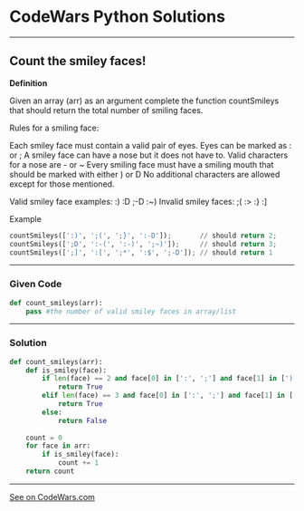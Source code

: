 # CodeWars Python Solutions

---

## Count the smiley faces!


**Definition**

Given an array (arr) as an argument complete the function countSmileys that should return the total number of smiling faces.

Rules for a smiling face:

Each smiley face must contain a valid pair of eyes. Eyes can be marked as : or ;
A smiley face can have a nose but it does not have to. Valid characters for a nose are - or ~
Every smiling face must have a smiling mouth that should be marked with either ) or D
No additional characters are allowed except for those mentioned.

Valid smiley face examples: :) :D ;-D :~)
Invalid smiley faces: ;( :> :} :]

Example


```Python
countSmileys([':)', ';(', ';}', ':-D']);       // should return 2;
countSmileys([';D', ':-(', ':-)', ';~)']);     // should return 3;
countSmileys([';]', ':[', ';*', ':$', ';-D']); // should return 1
```

---

### Given Code


```python
def count_smileys(arr):
    pass #the number of valid smiley faces in array/list
```

---

### Solution


```python
def count_smileys(arr):
    def is_smiley(face):
        if len(face) == 2 and face[0] in [':', ';'] and face[1] in [')', 'D']:
            return True
        elif len(face) == 3 and face[0] in [':', ';'] and face[1] in ['-', '~'] and face[2] in [')', 'D']:
            return True
        else:
            return False
        
    count = 0
    for face in arr:
        if is_smiley(face):
            count += 1
    return count
```

---


[See on CodeWars.com](https://www.codewars.com/kata/583203e6eb35d7980400002a/train/python)
